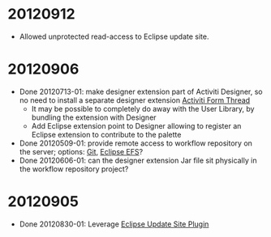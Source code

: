 # 20120912

* Allowed unprotected read-access to Eclipse update site.

# 20120906
* Done 20120713-01: make designer extension part of Activiti Designer, so no need to install a separate designer extension
  [Activiti Form Thread](http://forums.activiti.org/en/viewtopic.php?f=8&t=4234)
    * It may be possible to completely do away with the User Library, by bundling the extension with Designer
    * Add Eclipse extension point to Designer allowing to register an Eclipse extension to contribute to the palette
* Done 20120509-01: provide remote access to workflow repository on the server; options: [Git](http://stackoverflow.com/questions/6468122/how-to-write-or-package-a-git-server-as-a-java-servlet-or-java-webapp), [Eclipse EFS](http://www.eclipsezone.com/articles/efs/)?
* Done 20120606-01: can the designer extension Jar file sit physically in the workflow repository project?

# 20120905 
* Done 20120830-01: Leverage [Eclipse Update Site Plugin](https://wiki.jenkins-ci.org/display/JENKINS/Eclipse+Update+Site+Plugin)
